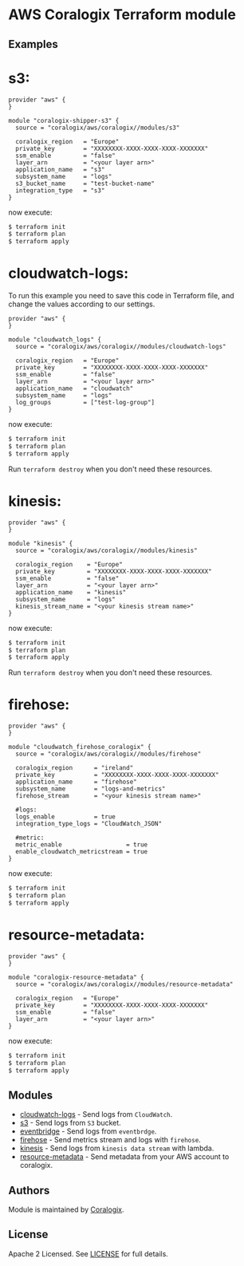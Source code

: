 # AWS Coralogix Terraform module

## Examples

# s3:

```hcl
provider "aws" {
}

module "coralogix-shipper-s3" {
  source = "coralogix/aws/coralogix//modules/s3"

  coralogix_region   = "Europe"
  private_key        = "XXXXXXXX-XXXX-XXXX-XXXX-XXXXXXX"
  ssm_enable         = "false"
  layer_arn          = "<your layer arn>"
  application_name   = "s3"
  subsystem_name     = "logs"
  s3_bucket_name     = "test-bucket-name"
  integration_type   = "s3"
}
```
now execute:
```bash
$ terraform init
$ terraform plan
$ terraform apply
```

# cloudwatch-logs:

To run this example you need to save this code in Terraform file, and change the values according to our settings.

```hcl
provider "aws" {
}

module "cloudwatch_logs" {
  source = "coralogix/aws/coralogix//modules/cloudwatch-logs"

  coralogix_region   = "Europe"
  private_key        = "XXXXXXXX-XXXX-XXXX-XXXX-XXXXXXX"
  ssm_enable         = "false"
  layer_arn          = "<your layer arn>"
  application_name   = "cloudwatch"
  subsystem_name     = "logs"
  log_groups         = ["test-log-group"]
}
```
now execute:
```bash
$ terraform init
$ terraform plan
$ terraform apply
```

Run `terraform destroy` when you don't need these resources.


# kinesis:

```hcl
provider "aws" {
}

module "kinesis" {
  source = "coralogix/aws/coralogix//modules/kinesis"

  coralogix_region    = "Europe"
  private_key         = "XXXXXXXX-XXXX-XXXX-XXXX-XXXXXXX"
  ssm_enable          = "false"
  layer_arn           = "<your layer arn>"
  application_name    = "kinesis"
  subsystem_name      = "logs"
  kinesis_stream_name = "<your kinesis stream name>"
}
```
now execute:
```bash
$ terraform init
$ terraform plan
$ terraform apply
```

Run `terraform destroy` when you don't need these resources.

# firehose:

```hcl
provider "aws" {
}

module "cloudwatch_firehose_coralogix" {
  source = "coralogix/aws/coralogix//modules/firehose"

  coralogix_region      = "ireland"
  private_key           = "XXXXXXXX-XXXX-XXXX-XXXX-XXXXXXX"
  application_name      = "firehose"
  subsystem_name        = "logs-and-metrics"
  firehose_stream       = "<your kinesis stream name>"

  #logs:
  logs_enable           = true
  integration_type_logs = "CloudWatch_JSON"

  #metric:
  metric_enable                  = true
  enable_cloudwatch_metricstream = true
}
```
now execute:
```bash
$ terraform init
$ terraform plan
$ terraform apply
```

# resource-metadata:

```hcl
provider "aws" {
}

module "coralogix-resource-metadata" {
  source = "coralogix/aws/coralogix//modules/resource-metadata"

  coralogix_region   = "Europe"
  private_key        = "XXXXXXXX-XXXX-XXXX-XXXX-XXXXXXX"
  ssm_enable         = "false"
  layer_arn          = "<your layer arn>"
}
```
now execute:
```bash
$ terraform init
$ terraform plan
$ terraform apply
```

## Modules

- [cloudwatch-logs](https://github.com/coralogix/terraform-coralogix-aws/tree/master/examples/cloudwatch-logs) - Send logs from `CloudWatch`.
- [s3](https://github.com/coralogix/terraform-coralogix-aws/tree/master/examples/s3) - Send logs from `S3` bucket.
- [eventbridge](https://github.com/coralogix/terraform-coralogix-aws/tree/master/examples/eventbridge) - Send logs from `eventbrdge`.
- [firehose](https://github.com/coralogix/terraform-coralogix-aws/tree/master/examples/firehose) -  Send metrics stream and logs with `firehose`.
- [kinesis](https://github.com/coralogix/terraform-coralogix-aws/tree/master/examples/kinesis) - Send logs from `kinesis data stream` with lambda.
- [resource-metadata](https://github.com/coralogix/terraform-coralogix-aws/tree/master/examples/resource-metadata) - Send metadata from your AWS account to coralogix.

## Authors

Module is maintained by [Coralogix](https://github.com/coralogix).

## License

Apache 2 Licensed. See [LICENSE](https://github.com/coralogix/terraform-coralogix-aws/tree/master/LICENSE) for full details.
